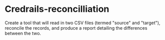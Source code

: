 # Credrails-reconcilliation
Create a tool that will read in two CSV files (termed "source" and "target"), reconcile the records, and produce a report detailing the differences between the two.
